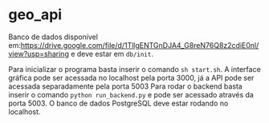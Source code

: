# geo_api

Banco de dados disponível em:https://drive.google.com/file/d/1TllgENTGnDJA4_G8reN76Q8z2cdiE0nl/view?usp=sharing
e deve estar em `db/init`.

Para inicializar o programa basta inserir o comando `sh start.sh`.
A interface gráfica pode ser acessada no localhost pela porta 3000, já a API pode ser acessada separadamente pela porta 5003
Para rodar o backend basta inserir o comando `python run_backend.py` e pode ser acessado através da porta 5003.
O banco de dados PostgreSQL deve estar rodando no localhost.